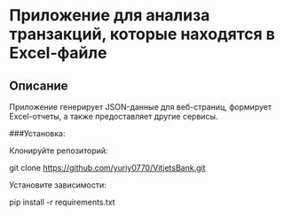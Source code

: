 # Приложение для анализа транзакций, которые находятся в Excel-файле

## Описание

Приложение генерирует JSON-данные для веб-страниц, формирует Excel-отчеты, а также предоставляет другие сервисы.

###Установка:

Клонируйте репозиторий:

git clone https://github.com/yuriy0770/VitjetsBank.git

Установите зависимости:

pip install -r requirements.txt
